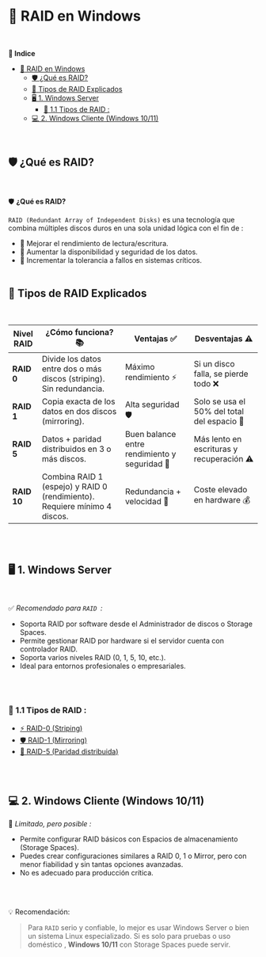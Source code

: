 # 💽 RAID en Windows 
<br>

**📑 Indice**
- [💽 RAID en Windows](#-raid-en-windows)
  - [🛡️ ¿Qué es RAID?](#️-qué-es-raid)
  - [🧱 Tipos de RAID Explicados](#-tipos-de-raid-explicados)
  - [🖥️ 1. Windows Server](#️-1-windows-server)
    - [🔘 1.1 Tipos de RAID :](#-11-tipos-de-raid-)
  - [💻 2. Windows Cliente (Windows 10/11)](#-2-windows-cliente-windows-1011)

<br>

## 🛡️ ¿Qué es RAID?
<br>

🛡️ **¿Qué es RAID?**

``RAID (Redundant Array of Independent Disks)`` es una tecnología que combina múltiples discos duros en una sola unidad lógica con el fin de :

- 💨 Mejorar el rendimiento de lectura/escritura.
- 🔐 Aumentar la disponibilidad y seguridad de los datos.
- 🧱 Incrementar la tolerancia a fallos en sistemas críticos.
<br> <br>


## 🧱 Tipos de RAID Explicados
<br>

| Nivel RAID | ¿Cómo funciona? 📚                                                                 | Ventajas ✅                              | Desventajas ⚠️                         |
|------------|-------------------------------------------------------------------------------------|------------------------------------------|-----------------------------------------|
| **RAID 0** | Divide los datos entre dos o más discos (striping). Sin redundancia.               | Máximo rendimiento ⚡                     | Si un disco falla, se pierde todo ❌     |
| **RAID 1** | Copia exacta de los datos en dos discos (mirroring).                               | Alta seguridad 🛡️                        | Solo se usa el 50% del total del espacio 💾 |
| **RAID 5** | Datos + paridad distribuidos en 3 o más discos.                                    | Buen balance entre rendimiento y seguridad 🔁 | Más lento en escrituras y recuperación ⚠️ |
| **RAID 10**| Combina RAID 1 (espejo) y RAID 0 (rendimiento). Requiere mínimo 4 discos.          | Redundancia + velocidad 💪               | Coste elevado en hardware 💰             |

<br> <br>

## 🖥️ 1. Windows Server
<br>

✅ *Recomendado para ``RAID ``:*

- Soporta RAID por software desde el Administrador de discos o Storage Spaces.
- Permite gestionar RAID por hardware si el servidor cuenta con controlador RAID.
- Soporta varios niveles RAID (0, 1, 5, 10, etc.).
- Ideal para entornos profesionales o empresariales.

<br> <br>


### 🔘 1.1 Tipos de RAID :

- [⚡ RAID-0 (Striping)](./tipos/RAID0.md)
- [🛡️ RAID-1 (Mirroring)](./tipos/RAID-1.md)
- [🔄 RAID-5 (Paridad distribuida)](./tipos/RAID-5.md)

<br> <br>



## 💻 2. Windows Cliente (Windows 10/11)

🔧 *Limitado, pero posible :*

- Permite configurar RAID básicos con Espacios de almacenamiento (Storage Spaces).
- Puedes crear configuraciones similares a RAID 0, 1 o Mirror, pero con menor fiabilidad y sin tantas opciones avanzadas.
- No es adecuado para producción crítica.

<br> <br>

💡 Recomendación:

>Para ``RAID`` serio y confiable, lo mejor es usar Windows Server o bien un sistema Linux especializado.
>Si es solo para pruebas o uso doméstico , **Windows 10/11** con Storage Spaces puede servir.
